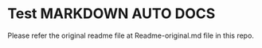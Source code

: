 # Test MARKDOWN AUTO DOCS

<!-- MARKDOWN-AUTO-DOCS:START (CODE:src=./file1.js) -->
<!-- MARKDOWN-AUTO-DOCS:END -->

Please refer the original readme file at Readme-original.md file in this repo.
